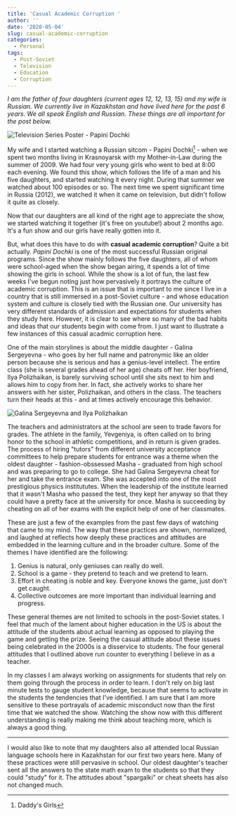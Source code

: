 ```yaml
---
title: 'Casual Academic Corruption '
author: ''
date: '2020-05-04'
slug: casual-academic-corruption
categories:
  - Personal
tags:
  - Post-Soviet
  - Television
  - Education
  - Corruption
---
```


*I am the father of four daughters (current ages 12, 12, 13, 15) and my wife is Russian. We currently live in Kazakhstan and have lived here for the past  6 years.  We all speak English and Russian. These things are all important for the post below.*

![Television Series Poster - Papini Dochki](/post/2020-05-04-casual-academic-corruption_files/papinidochki.jpg)

My wife and I started watching a Russian sitcom - Papini Dochki[^1] - when we spent two months living in Krasnoyarsk with my Mother-in-Law during the summer of 2009. We had four very young girls who went to bed at 8:00 each evening.  We found this show, which follows the life of a man and his five daughters, and started watching it every night.  During that summer we watched about 100 episodes or so.  The next time we spent significant time in Russia (2012), we watched it when it came on television, but didn't follow it quite as closely.

Now that our daughters are all kind of the right age to appreciate the show, we started watching it together (it's free on youtube!) about 2 months ago.  It's a fun show and our girls have really gotten into it.

But, what does this have to do with **casual academic corruption**? Quite a bit actually.  *Papini Dochki* is one of the most successful Russian original programs. Since the show mainly follows the five daughters, all of whom were school-aged when the show began airing, it spends a lot of time showing the girls in school. While the show is a lot of fun, the last few weeks I've begun noting just how pervasively it portrays the culture of academic corruption.  This is an issue that is important to me since I live in a country that is still immersed in a post-Soviet culture - and whose education system and culture is closely tied with the Russian one. Our university has very different standards of admission and expectations for students when they study here. However, it is clear to see where so many of the bad habits and ideas that our students begin with come from. I just want to illustrate a few instances of this casual acadmic corruption here.

One of the main storylines is about the middle daughter - Galina Sergeyevna - who goes by her full name and patronymic like an older person because she is serious and has a genius-level intellect.  The entire class (she is several grades ahead of her age) cheats off her.  Her boyfriend, Ilya Polizhaikan, is barely surviving school until she sits next to him and allows him to copy from her.  In fact, she actively works to share her answers with her sister, Polizhaikan, and others in the class.  The teachers turn their heads at this - and at times actively encourage this behavior.

![Galina Sergeyevna and Ilya Polizhaikan](/post/2020-05-04-casual-academic-corruption_files/papinidochki_2.jpg)

The teachers and administrators at the school are seen to trade favors for grades. The athlete in the family, Yevgeniya, is often called on to bring honor to the school in athletic competitions, and in return is given grades. The process of hiring "tutors" from different university acceptance committees to help prepare students for entrance was a theme when the oldest daughter - fashion-obssessed Masha - graduated from high school and was preparing to go to college. She had Galina Sergeyevna cheat for her and take the entrance exam.  She was accepted into one of the most prestigious physics institututes. When the leadership of the institute learned that it wasn't Masha who passed the test, they kept her anyway so that they could have a pretty face at the university for once. Masha is succeeding by cheating on all of her exams with the explicit help of one of her classmates.

These are just a few of the examples from the past few days of watching that came to my mind. The way that these practices are shown, normalized, and laughed at reflects how deeply these practices and attitudes are embedded in the learning culture and in the broader culture. Some of the themes I have identified are the following:

1. Genius is natural, only geniuses can really do well.
2. School is a game - they pretend to teach and we pretend to learn.
3. Effort in cheating is noble and key. Everyone knows the game, just don't get caught.
4. Collective outcomes are more important than individual learning and progress.

These general themes are not limited to schools in the post-Soviet states. I feel that much of the lament about higher education in the US is about the attitude of the students about actual learning as opposed to playing the game and getting the prize. Seeing the casual attitude about these issues being celebrated in the 2000s is a disservice to students. The four general attitudes that I outlined above run counter to everything I believe in as a teacher. 

In my classes I am always working on assignments for students that rely on them going through the process in order to learn. I don't rely on big last minute tests to gauge student knowledge, because that seems to activate in the students the tendencies that I've identified. I am sure that I am more sensitive to these portrayals of academic misconduct now than the first time that we watched the show. Watching the show now with this different understanding is really making me think about teaching more, which is always a good thing.
___

I would also like to note that my daughters also all attended local Russian language schools here in Kazakhstan for our first two years here. Many of these practices were still pervasive in school.  Our oldest daughter's teacher sent all the answers to the state math exam to the students so that they could "study" for it. The attitudes about "spargalki" or cheat sheets has also not changed much.

[^1]: Daddy's Girls
